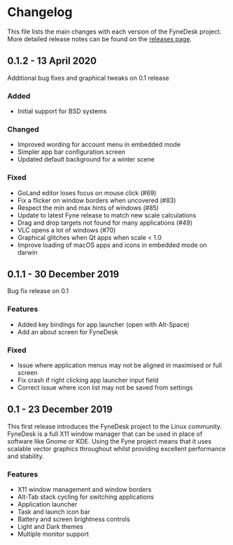 # Changelog

This file lists the main changes with each version of the FyneDesk project.
More detailed release notes can be found on the [releases page](https://github.com/fyne-io/desktop/releases). 

## 0.1.2 - 13 April 2020

Additional bug fixes and graphical tweaks on 0.1 release

### Added

* Initial support for BSD systems

### Changed

* Improved wording for account menu in embedded mode
* Simpler app bar configuration screen
* Updated default background for a winter scene

### Fixed

* GoLand editor loses focus on mouse click (#69)
* Fix a flicker on window borders when uncovered (#83)
* Respect the min and max hints of windows (#85)
* Update to latest Fyne release to match new scale calculations
* Drag and drop targets not found for many applications (#49)
* VLC opens a lot of windows (#70)
* Graphical glitches when Qt apps when scale < 1.0
* Improve loading of macOS apps and icons in embedded mode on darwin


## 0.1.1 - 30 December 2019

Bug fix release on 0.1

### Features

* Added key bindings for app launcher (open with Alt-Space)
* Add an about screen for FyneDesk

### Fixed

* Issue where application menus may not be aligned in maximised or full screen
* Fix crash if right clicking app launcher input field
* Correct issue where icon list may not be saved from settings


## 0.1 - 23 December 2019

This first release introduces the FyneDesk project to the Linux community.
FyneDesk is a full X11 window manager that can be used in place of software like
Gnome or KDE. Using the Fyne project means that it uses scalable vector graphics
throughout whilst providing excellent performance and stability.

### Features

* X11 window management and window borders
* Alt-Tab stack cycling for switching applications
* Application launcher
* Task and launch icon bar
* Battery and screen brightness controls
* Light and Dark themes
* Multiple monitor support


